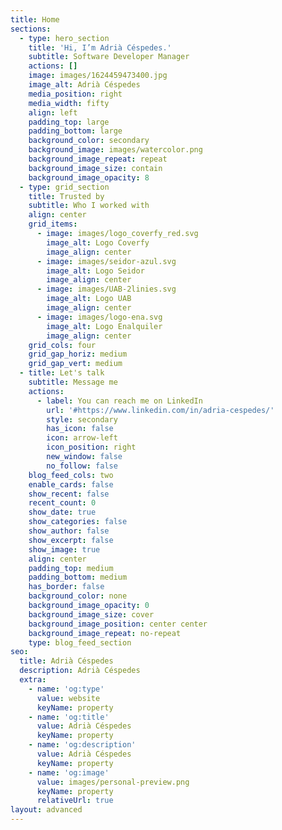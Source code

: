 ```yaml
---
title: Home
sections:
  - type: hero_section
    title: 'Hi, I’m Adrià Céspedes.'
    subtitle: Software Developer Manager
    actions: []
    image: images/1624459473400.jpg
    image_alt: Adrià Céspedes
    media_position: right
    media_width: fifty
    align: left
    padding_top: large
    padding_bottom: large
    background_color: secondary
    background_image: images/watercolor.png
    background_image_repeat: repeat
    background_image_size: contain
    background_image_opacity: 8
  - type: grid_section
    title: Trusted by
    subtitle: Who I worked with
    align: center
    grid_items:
      - image: images/logo_coverfy_red.svg
        image_alt: Logo Coverfy
        image_align: center
      - image: images/seidor-azul.svg
        image_alt: Logo Seidor
        image_align: center
      - image: images/UAB-2linies.svg
        image_alt: Logo UAB
        image_align: center
      - image: images/logo-ena.svg
        image_alt: Logo Enalquiler
        image_align: center
    grid_cols: four
    grid_gap_horiz: medium
    grid_gap_vert: medium
  - title: Let's talk
    subtitle: Message me
    actions:
      - label: You can reach me on LinkedIn
        url: '#https://www.linkedin.com/in/adria-cespedes/'
        style: secondary
        has_icon: false
        icon: arrow-left
        icon_position: right
        new_window: false
        no_follow: false
    blog_feed_cols: two
    enable_cards: false
    show_recent: false
    recent_count: 0
    show_date: true
    show_categories: false
    show_author: false
    show_excerpt: false
    show_image: true
    align: center
    padding_top: medium
    padding_bottom: medium
    has_border: false
    background_color: none
    background_image_opacity: 0
    background_image_size: cover
    background_image_position: center center
    background_image_repeat: no-repeat
    type: blog_feed_section
seo:
  title: Adrià Céspedes
  description: Adrià Céspedes
  extra:
    - name: 'og:type'
      value: website
      keyName: property
    - name: 'og:title'
      value: Adrià Céspedes
      keyName: property
    - name: 'og:description'
      value: Adrià Céspedes
      keyName: property
    - name: 'og:image'
      value: images/personal-preview.png
      keyName: property
      relativeUrl: true
layout: advanced
---
```

